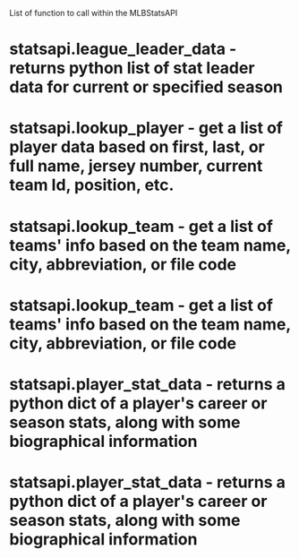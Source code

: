 
List of function to call within the MLBStatsAPI

# statsapi.league_leader_data - returns python list of stat leader data for current or specified season
# statsapi.lookup_player - get a list of player data based on first, last, or full name, jersey number, current team Id, position, etc.
# statsapi.lookup_team - get a list of teams' info based on the team name, city, abbreviation, or file code
# statsapi.lookup_team - get a list of teams' info based on the team name, city, abbreviation, or file code
# statsapi.player_stat_data - returns a python dict of a player's career or season stats, along with some biographical information
# statsapi.player_stat_data - returns a python dict of a player's career or season stats, along with some biographical information

